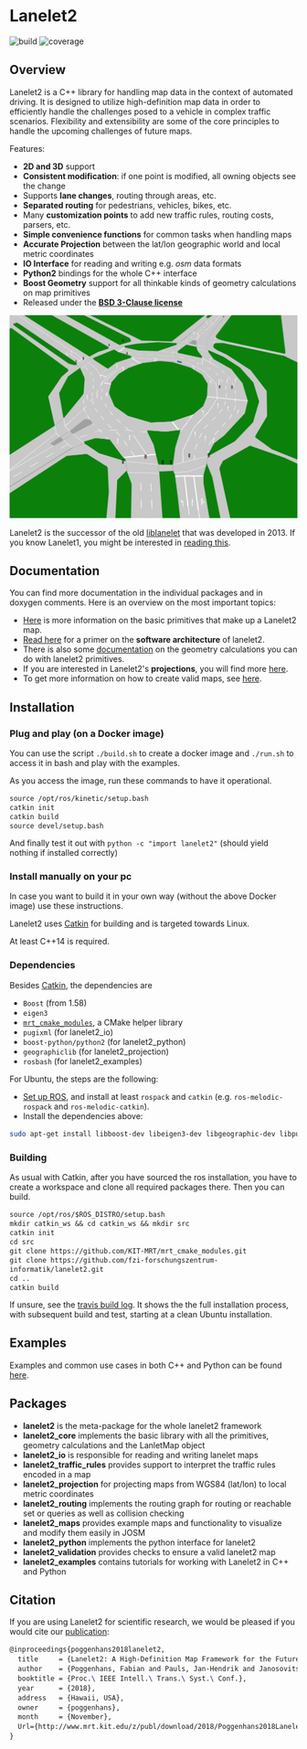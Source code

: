 # Lanelet2

![build](https://www.mrt.kit.edu/z/gitlab/lanelet2/pipeline.svg) ![coverage](https://www.mrt.kit.edu/z/gitlab/lanelet2/coverage.svg)

## Overview

Lanelet2 is a C++ library for handling map data in the context of automated driving. It is designed to utilize high-definition map data in order to efficiently handle the challenges posed to a vehicle in complex traffic scenarios. Flexibility and extensibility are some of the core principles to handle the upcoming challenges of future maps.

Features:
- **2D and 3D** support
- **Consistent modification**: if one point is modified, all owning objects see the change
- Supports **lane changes**, routing through areas, etc.
- **Separated routing** for pedestrians, vehicles, bikes, etc.
- Many **customization points** to add new traffic rules, routing costs, parsers, etc.
- **Simple convenience functions** for common tasks when handling maps
- **Accurate Projection** between the lat/lon geographic world and local metric coordinates
- **IO Interface** for reading and writing e.g. _osm_ data formats
- **Python2** bindings for the whole C++ interface
- **Boost Geometry** support for all thinkable kinds of geometry calculations on map primitives
- Released under the [**BSD 3-Clause license**](LICENSE)

![](lanelet2_core/doc/images/lanelet2_example_image.png)

Lanelet2 is the successor of the old [liblanelet](https://github.com/phbender/liblanelet/tree/master/libLanelet) that was developed in 2013. If you know Lanelet1, you might be interested in [reading this](lanelet2_core/doc/Lanelet1Compability.md).

## Documentation

You can find more documentation in the individual packages and in doxygen comments. Here is an overview on the most important topics:
- [Here](lanelet2_core/doc/LaneletPrimitives.md) is more information on the basic primitives that make up a Lanelet2 map.
- [Read here](lanelet2_core/doc/Architecture.md) for a primer on the **software architecture** of lanelet2.
- There is also some [documentation](lanelet2_core/doc/GeometryPrimer.md) on the geometry calculations you can do with lanelet2 primitives.
- If you are interested in Lanelet2's **projections**, you will find more [here](lanelet2_projection/doc/Map_Projections_Coordinate_Systems.md).
- To get more information on how to create valid maps, see [here](lanelet2_maps/README.md).

## Installation

### Plug and play (on a Docker image)

You can use the script `./build.sh` to create a docker image and `./run.sh` to access it in bash and play with the examples. 

As you access the image, run these commands to have it operational.

```
source /opt/ros/kinetic/setup.bash
catkin init
catkin build
source devel/setup.bash
```

And finally test it out with `python -c "import lanelet2"` (should yield nothing if installed correctly)


### Install manually on your pc

In case you want to build it in your own way (without the above Docker image) use these instructions.

Lanelet2 uses [Catkin](https://catkin-tools.readthedocs.io/en/latest/index.html) for building and is targeted towards Linux.

At least C++14 is required.

### Dependencies
Besides [Catkin](https://catkin-tools.readthedocs.io/en/latest/index.html), the dependencies are
* `Boost` (from 1.58)
* `eigen3`
* [`mrt_cmake_modules`](https://github.com/KIT-MRT/mrt_cmake_modules), a CMake helper library
* `pugixml` (for lanelet2_io)
* `boost-python/python2` (for lanelet2_python)
* `geographiclib` (for lanelet2_projection)
* `rosbash` (for lanelet2_examples)

For Ubuntu, the steps are the following:
* [Set up ROS](http://wiki.ros.org/ROS/Installation), and install at least `rospack` and `catkin` (e.g. `ros-melodic-rospack` and `ros-melodic-catkin`).
* Install the dependencies above:
```bash
sudo apt-get install libboost-dev libeigen3-dev libgeographic-dev libpugixml-dev libpython-dev libboost-python-dev python-catkin-tools
```

### Building
As usual with Catkin, after you have sourced the ros installation, you have to create a workspace and clone all required packages there. Then you can build.
```shell
source /opt/ros/$ROS_DISTRO/setup.bash
mkdir catkin_ws && cd catkin_ws && mkdir src
catkin init
cd src
git clone https://github.com/KIT-MRT/mrt_cmake_modules.git
git clone https://github.com/fzi-forschungszentrum-informatik/lanelet2.git
cd ..
catkin build
```

If unsure, see the [travis build log](https://travis-ci.org/fzi-forschungszentrum-informatik/Lanelet2). It shows the the full installation process, with subsequent build and test, starting at a clean Ubuntu installation.

## Examples
Examples and common use cases in both C++ and Python can be found [here](lanelet2_examples/README.md).

## Packages
* **lanelet2** is the meta-package for the whole lanelet2 framework
* **lanelet2_core** implements the basic library with all the primitives, geometry calculations and the LanletMap object
* **lanelet2_io** is responsible for reading and writing lanelet maps
* **lanelet2_traffic_rules** provides support to interpret the traffic rules encoded in a map
* **lanelet2_projection** for projecting maps from WGS84 (lat/lon) to local metric coordinates
* **lanelet2_routing** implements the routing graph for routing or reachable set or queries as well as collision checking
* **lanelet2_maps** provides example maps and functionality to visualize and modify them easily in JOSM
* **lanelet2_python** implements the python interface for lanelet2
* **lanelet2_validation** provides checks to ensure a valid lanelet2 map
* **lanelet2_examples** contains tutorials for working with Lanelet2 in C++ and Python

## Citation

If you are using Lanelet2 for scientific research, we would be pleased if you would cite our [publication](http://www.mrt.kit.edu/z/publ/download/2018/Poggenhans2018Lanelet2.pdf):
```latex
@inproceedings{poggenhans2018lanelet2,
  title     = {Lanelet2: A High-Definition Map Framework for the Future of Automated Driving},
  author    = {Poggenhans, Fabian and Pauls, Jan-Hendrik and Janosovits, Johannes and Orf, Stefan and Naumann, Maximilian and Kuhnt, Florian and Mayr, Matthias},
  booktitle = {Proc.\ IEEE Intell.\ Trans.\ Syst.\ Conf.},
  year      = {2018},
  address   = {Hawaii, USA},
  owner     = {poggenhans},
  month     = {November},
  Url={http://www.mrt.kit.edu/z/publ/download/2018/Poggenhans2018Lanelet2.pdf}
}
```


